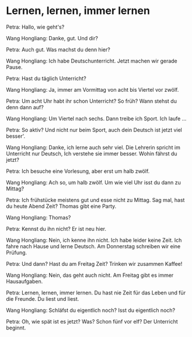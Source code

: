 ﻿# Lernen, lernen, immer lernen

Petra: Hallo, wie geht's?

Wang Hongliang: Danke, gut. Und dir?

Petra: Auch gut. Was machst du denn hier?

Wang Hongliang: Ich habe Deutschunterricht. Jetzt machen wir gerade Pause.

Petra: Hast du täglich Unterricht?

Wang Hongliang: Ja, immer am Vormittag von acht bis Viertel vor zwölf.

Petra: Um acht Uhr habt ihr schon Unterricht? So früh? Wann stehst du
denn dann auf?

Wang Hongliang: Um Viertel nach sechs. Dann treibe ich Sport. Ich laufe ...

Petra: So aktiv? Und nicht nur beim Sport, auch dein Deutsch ist jetzt viel besser'.

Wang Hongliang: Danke, ich lerne auch sehr viel. Die Lehrerin spricht im Unterricht
nur Deutsch, Ich verstehe sie immer besser. Wohin fährst du
jetzt?

Petra: Ich besuche eine Vorlesung, aber erst um halb zwölf.

Wang Hongliang: Ach so, um halb zwölf. Um wie viel Uhr isst du dann zu Mittag?

Petra: Ich frühstücke meistens gut und esse nicht zu Mittag. Sag mal, hast du heute Abend Zeit? Thomas gibt eine Party.

Wang Hongliang: Thomas?

Petra: Kennst du ihn nicht? Er ist neu hier.

Wang Hongliang: Nein, ich kenne ihn nicht. Ich habe leider keine Zeit. Ich fahre nach Hause und lerne Deutsch. Am Donnerstag schreiben wir eine Prüfung.

Petra: Und dann? Hast du am Freitag Zeit? Trinken wir zusammen Kaffee!

Wang Hongliang: Nein, das geht auch nicht. Am Freitag gibt es immer Hausaufgaben.

Petra: Lernen, lernen, immer lernen. Du hast nie Zeit für das Leben und für die Freunde. Du liest und liest.

Wang Hongliang: Schläfst du eigentlich noch? Isst du eigentlich noch?

Petra: Oh, wie spät ist es jetzt? Was? Schon fünf vor elf? Der Unterricht beginnt.

